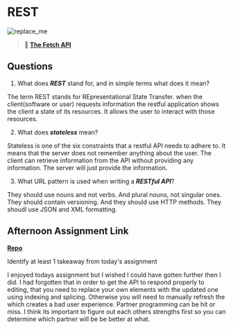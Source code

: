 # REST

![replace_me](https://codeworks.blob.core.windows.net/public/assets/img/illustrations/placeholder.svg)

> **📖 [The Fetch API](https://codeworksacademy.com/fs-student-guide/resources/wk4/04-Fetch)**

## Questions

1. What does ***REST*** stand for, and in simple terms what does it mean?

The term REST stands for REpresentational State Transfer. when the client(software or user) requests information the restful application shows the client a state of its resources. It allows the user to interact with those resources. 

2. What does ***stateless*** mean?

Stateless is one of the six constraints that a restful API needs to adhere to. It means that the server does not remember anything about the user. The client can retrieve information from the API without providing any information. The server will just provide the information.

3. What URL pattern is used when writing a ***RESTful API***?

They should use nouns and not verbs. And plural nouns, not singular ones. They should contain versioning. And they should use HTTP methods. They shoudl use JSON and XML formatting.

## Afternoon Assignment Link

**[Repo](https://github.com/doctorgrant99/gifted)**

Identify at least 1 takeaway from today's assignment

I enjoyed todays assignment but I wished I could have gotten further then I did. I had forgotten that in order to get the API to respond properly to editing, that you need to replace your own elements with the updated one using indexing and splicing. Otherwise you will need to manually refresh the which creates a bad user experience. Partner programming can be hit or miss. I think its important to figure out each others strengths first so you can determine which partner will be be better at what. 